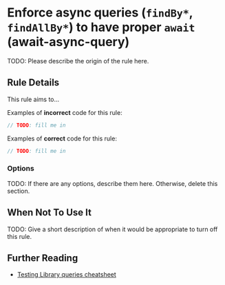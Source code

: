 # Enforce async queries (`findBy*`, `findAllBy*`) to have proper `await` (await-async-query)

TODO: Please describe the origin of the rule here.

## Rule Details

This rule aims to...

Examples of **incorrect** code for this rule:

```js
// TODO: fill me in
```

Examples of **correct** code for this rule:

```js
// TODO: fill me in
```

### Options

TODO: If there are any options, describe them here. Otherwise, delete this section.

## When Not To Use It

TODO: Give a short description of when it would be appropriate to turn off this rule.

## Further Reading

- [Testing Library queries cheatsheet](https://testing-library.com/docs/dom-testing-library/cheatsheet#queries)
